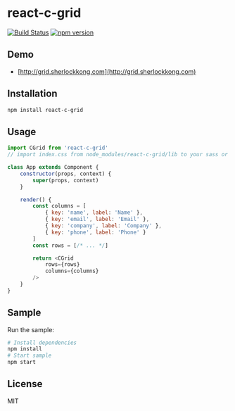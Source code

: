 # react-c-grid

[![Build Status](https://travis-ci.org/sherlockkong/react-c-grid.svg?branch=master)](https://travis-ci.org/sherlockkong/react-c-grid)
[![npm version](https://badge.fury.io/js/react-c-grid.svg)](https://badge.fury.io/js/react-c-grid)

## Demo

- [http://grid.sherlockkong.com](http://grid.sherlockkong.com)

## Installation

```bash
npm install react-c-grid
```

## Usage

```javascript
import CGrid from 'react-c-grid'
// import index.css from node_modules/react-c-grid/lib to your sass or less file.

class App extends Component {
    constructor(props, context) {
        super(props, context)
    }

    render() {
        const columns = [
            { key: 'name', label: 'Name' },
            { key: 'email', label: 'Email' },
            { key: 'company', label: 'Company' },
            { key: 'phone', label: 'Phone' }
        ]
        const rows = [/* ... */]

        return <CGrid 
            rows={rows} 
            columns={columns}
        />
    }
}
```

## Sample

Run the sample:

```bash
# Install dependencies
npm install
# Start sample
npm start
```

## License

MIT
